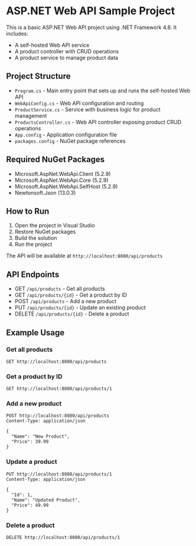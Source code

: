 # ASP.NET Web API Sample Project

This is a basic ASP.NET Web API project using .NET Framework 4.8. It includes:

- A self-hosted Web API service
- A product controller with CRUD operations
- A product service to manage product data

## Project Structure

- `Program.cs` - Main entry point that sets up and runs the self-hosted Web API
- `WebApiConfig.cs` - Web API configuration and routing
- `ProductService.cs` - Service with business logic for product management
- `ProductsController.cs` - Web API controller exposing product CRUD operations
- `App.config` - Application configuration file
- `packages.config` - NuGet package references

## Required NuGet Packages

- Microsoft.AspNet.WebApi.Client (5.2.9)
- Microsoft.AspNet.WebApi.Core (5.2.9)
- Microsoft.AspNet.WebApi.SelfHost (5.2.9)
- Newtonsoft.Json (13.0.3)

## How to Run

1. Open the project in Visual Studio
2. Restore NuGet packages
3. Build the solution
4. Run the project

The API will be available at `http://localhost:8080/api/products`

## API Endpoints

- GET `/api/products` - Get all products
- GET `/api/products/{id}` - Get a product by ID
- POST `/api/products` - Add a new product
- PUT `/api/products/{id}` - Update an existing product
- DELETE `/api/products/{id}` - Delete a product

## Example Usage

### Get all products
```
GET http://localhost:8080/api/products
```

### Get a product by ID
```
GET http://localhost:8080/api/products/1
```

### Add a new product
```
POST http://localhost:8080/api/products
Content-Type: application/json

{
  "Name": "New Product",
  "Price": 39.99
}
```

### Update a product
```
PUT http://localhost:8080/api/products/1
Content-Type: application/json

{
  "Id": 1,
  "Name": "Updated Product",
  "Price": 49.99
}
```

### Delete a product
```
DELETE http://localhost:8080/api/products/1
```